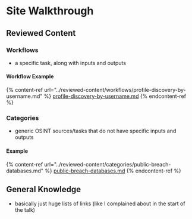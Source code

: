 # Site Walkthrough

## Reviewed Content

### Workflows

* a specific task, along with inputs and outputs

#### Workflow Example

{% content-ref url="../reviewed-content/workflows/profile-discovery-by-username.md" %}
[profile-discovery-by-username.md](../reviewed-content/workflows/profile-discovery-by-username.md)
{% endcontent-ref %}

### Categories

*   generic OSINT sources/tasks that do not have specific inputs and outputs



#### Example

{% content-ref url="../reviewed-content/categories/public-breach-databases.md" %}
[public-breach-databases.md](../reviewed-content/categories/public-breach-databases.md)
{% endcontent-ref %}

## General Knowledge

* basically just huge lists of links (like I complained about in the start of the talk)

###

